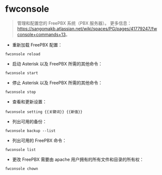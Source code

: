 # fwconsole

> 管理和配置您的 FreePBX 系统（PBX 服务器）。
> 更多信息：<https://sangomakb.atlassian.net/wiki/spaces/PG/pages/41779247/fwconsole+commands+13>。

- 重新加载 FreePBX 配置：

`fwconsole reload`

- 启动 Asterisk 以及 FreePBX 所需的其他命令：

`fwconsole start`

- 停止 Asterisk 以及 FreePBX 所需的其他命令：

`fwconsole stop`

- 查看和更新设置：

`fwconsole setting {{关键词}} {{新值}}`

- 列出可用的备份：

`fwconsole backup --list`

- 列出可用的 FreePBX 命令：

`fwconsole list`

- 更改 FreePBX 需要由 apache 用户拥有的所有文件和目录的所有权：

`fwconsole chown`